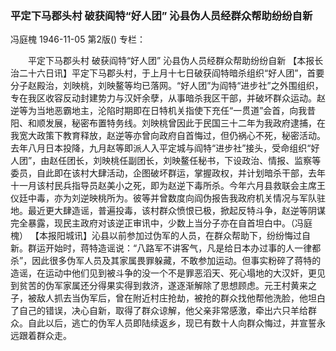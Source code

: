 ### 平定下马郡头村  破获阎特“好人团”  沁县伪人员经群众帮助纷纷自新
冯庭槐
1946-11-05
第2版()
专栏：

　　平定下马郡头村
    破获阎特“好人团”
    沁县伪人员经群众帮助纷纷自新
    【本报长治二十六日讯】平定下马郡头村，于上月十七日破获阎特暗杀组织“好人团”，首要分子赵殿治，刘映桃，刘映鳌等均已落网。“好人团”为阎特“进步社”之外围组织，专在我区收容反动封建势力与汉奸余孽，从事暗杀我区干部，并破坏群众运动。赵逆等为当地恶霸地主，沦陷时期即在日特机关指使下充任“一贯道”会首，向我昔阳、和顺发展，秘密布置特务线。刘映桃曾因此于民国三十二年为我政府逮捕，在我宽大政策下教育释放，赵逆等亦曾向政府自首悔过，但仍祸心不死，秘密活动。去年八月日本投降，九月赵等即派人入平定城与阎特“进步社”接头，受命组织“好人团”，由赵任团长，刘映桃任副团长，刘映鳌任秘书，下设政治、情报、监察等委员，自此即在该村大肆活动，企图破坏群运，掌握政权，并计划暗杀干部，去年十一月该村民兵指导员赵美小之死，即为赵逆下毒所杀。今年六月县救联会主席王仪廷中毒，亦为刘逆映桃所为。彼等并曾数度向阎伪报告我政府机关情况与军队驻地。最近更大肆造谣，普遍投毒，该村群众愤恨已极，掀起反特斗争，赵逆等阴谋完全暴露，现民主政府对该逆正审讯中，少数上当分子亦在自首坦白中。（冯庭槐）
    【本报阳城讯】沁县以前参加过伪军的人员，在群众帮助下，纷纷悔过自新。群运开始时，蒋特造谣说：“八路军不讲客气，凡是给日本办过事的人一律都杀”，因此很多伪军人员及其家属畏罪躲藏，不敢参加运动。但事实粉碎了蒋特的造谣，在运动中他们见到被斗争的没一个不是罪恶滔天、死心塌地的大汉奸，更见到贫苦的伪军家属还分得果实得到救济，遂逐渐解除了思想顾虑。元王村黄来之子，被敌人抓去当伪军后，曾在附近村庄抢劫，被抢的群众找他帮他洗脸，他坦白了自己的错误，决心自新，取得了群众谅解，他父亲非常感激，牵出六只羊给群众。自此以后，逃亡的伪军人员即陆续返乡，现已有数十人向群众悔过，并宣誓永远跟着群众走。

